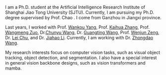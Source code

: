I am a Ph.D. student at the Artificial Intelligence Research Institute of Shanghai Jiao Tong University (SJTU). Currently, I am pursuing my Ph.D. degree supervised by Prof. Chao . I come from Ganzhou in Jiangxi province. 

Last years, I worked with Prof. [Wankou Yang](https://scholar.google.com/citations?hl=zh-CN&user=inPYAuYAAAAJ), Prof. [Kaihua Zhang](https://scholar.google.com/citations?hl=zh-CN&user=FYatMi8AAAAJ), Prof. [Wangmeng Zuo](https://scholar.google.com/citations?hl=zh-CN&user=rUOpCEYAAAAJ), Dr.[Chunyu Wang](https://www.chunyuwang.org/), Dr. [Guangting Wang](https://scholar.google.com/citations?user=cKY8e8sAAAAJ&hl=zh-CN), Prof. [Wenjun Zeng](https://www.eitech.edu.cn/?p=leader-Wenjun%20Zeng&tid=19&lang=en), Dr. [Lei Chu](https://lei65537.github.io/), and Dr. [Jiahao Li](https://scholar.google.com/citations?user=AcOcw0AAAAAJ&hl=zh-CN). Currently, I am working with Dr. [Zhongdao Wang](https://zhongdao.github.io/).

My research interests focus on computer vision tasks, such as visual object tracking, object detection, and segmentation. I also have a special interest in general vision backbone designs, such as vision transformers and mamba.


